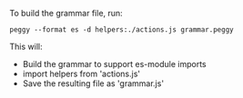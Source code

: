 To build the grammar file, run:

`peggy --format es -d helpers:./actions.js grammar.peggy`

This will:
- Build the grammar to support es-module imports
- import helpers from 'actions.js'
- Save the resulting file as 'grammar.js'
